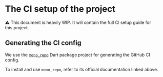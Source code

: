 # The CI setup of the project

⚠️ This document is heavily WIP. It will contain the full CI setup guide for this project.

## Generating the CI config

We use the [`mono_repo`](https://pub.dev/packages/mono_repo) Dart package project for generating the GitHub CI config.

To install and use `mono_repo`, refer to its official documentation linked above.
